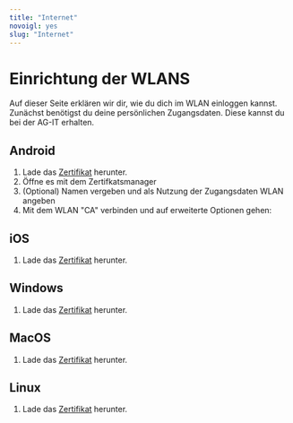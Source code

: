 ```yaml
---
title: "Internet"
novoigl: yes
slug: "Internet"
---
```


# Einrichtung der WLANS

Auf dieser Seite erklären wir dir, wie du dich im WLAN einloggen kannst.   
Zunächst benötigst du deine persönlichen Zugangsdaten. Diese kannst du bei der AG-IT erhalten.

## Android

1. Lade das [Zertifikat](ca.crt) herunter.
2. Öffne es mit dem Zertifkatsmanager
3. (Optional) Namen vergeben und als Nutzung der Zugangsdaten WLAN angeben
4. Mit dem WLAN "CA" verbinden und auf erweiterte Optionen gehen:
    

## iOS

1. Lade das [Zertifikat](ca.crt) herunter.

## Windows

1. Lade das [Zertifikat](ca.crt) herunter.

## MacOS

1. Lade das [Zertifikat](ca.crt) herunter.

## Linux

1. Lade das [Zertifikat](ca.crt) herunter.
